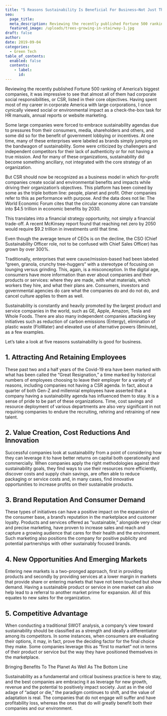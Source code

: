 ```yaml
---
title: "5 Reasons Sustainability Is Beneficial For Business—Not Just The Environment"
seo:
  page_title: 
  meta_description: Reviewing the recently published Fortune 500 ranking of America’s biggest companies, it was impressive to see that almost all of them had corporate social responsibilities, or CSR, listed in their core objectives.
  featured_image: /uploads/trees-growing-in-stairway-1.jpg
draft: false
author:
date: 2019-09-04
categories:
  - Green Tech
table_of_contents: 
  enabled: false
  contents:
    - label: 
      id: 
---
```


Reviewing the recently published Fortune 500 ranking of America’s biggest companies, it was impressive to see that almost all of them had corporate social responsibilities, or CSR, listed in their core objectives. Having spent most of my career in corporate America with large corporations, I once cynically viewed social or environmental impact as a check-the-box task for HR manuals, annual reports or website marketing.

Some large companies were forced to embrace sustainability agendas due to pressures from their consumers, media, shareholders and others, and some did so for the benefit of government lobbying or incentives. At one time, many of these enterprises were labeled as brands simply jumping on the bandwagon of sustainability. Some were criticized by challengers and independent competitors for their lack of authenticity or for not having a true mission. And for many of these organizations, sustainability did become something ancillary, not integrated with the core strategy of an organization.

But CSR should now be recognized as a business model in which for-profit companies create social and environmental benefits and impacts while driving their organization’s objectives. This platform has been coined by some as the triple bottom line: people, planet and profit. Other companies refer to this as performance with purpose. And the data does not lie: The World Economic Forum cites that the circular economy alone can translate into $4.5 trillion in economic benefits by 2030.

This translates into a financial strategy opportunity, not simply a financial trade-off. A recent McKinsey report found that reaching net zero by 2050 would require $9.2 trillion in investments until that time.

Even though the average tenure of CEOs is on the decline, the CSO (Chief Sustainability Officer role, not to be confused with Chief Sales Officer) has grown by over 300%.

Traditionally, enterprises that were cause/mission-based had been labeled “green, granola, crunchy tree-huggers” with a stereotype of focusing on lounging versus grinding. This, again, is a misconception. In the digital age, consumers have more information than ever about companies and their products or services: where they are made, with what materials, which workers they hire, and what their plans are. Consumers, investors and governmental agencies do care what the companies do and do not do, and cancel culture applies to them as well.

Sustainability is constantly and heavily promoted by the largest product and service companies in the world, such as GE, Apple, Amazon, Tesla and Whole Foods. There are also many independent companies attacking key initiatives such as reduction of carbon emissions (Entergy), elimination of plastic waste (FloWater) and elevated use of alternative powers (8minute), as a few examples.

Let’s take a look at five reasons sustainability is good for business.

## 1. Attracting And Retaining Employees

These past two and a half years of the Covid-19 era have been marked with what has been called the “Great Resignation,” a time marked by historical numbers of employees choosing to leave their employer for a variety of reasons, including companies not having a CSR agenda. In fact, about a quarter of both Gen-Z and millennial employees have asserted that a company having a sustainability agenda has influenced them to stay. It is a sense of pride to be part of these organizations. Time, cost savings and resource deployment of various departments are also very significant in not requiring companies to endure the recruiting, rehiring and retraining of new talent.

## 2. Value Creation, Cost Reductions And Innovation

Successful companies look at sustainability from a point of considering how they can leverage it to have better returns on capital both operationally and commercially. When companies apply the right methodologies against their sustainability goals, they find ways to use their resources more efficiently, discover costs and supply chain savings, are often able to reduce packaging or service costs and, in many cases, find innovative opportunities to increase profits on their sustainable products.

## 3. Brand Reputation And Consumer Demand

These types of initiatives can have a positive impact on the expansion of the consumer base, a brand’s reputation in the marketplace and customer loyalty. Products and services offered as “sustainable,” alongside very clear and precise marketing, have proven to increase sales and reach and capture a growing audience that cares for their health and the environment. Such marketing also positions the company for positive publicity and potential partnerships with other sustainably focused brands.

## 4. New Opportunities And Emerging Markets

Entering new markets is a two-pronged approach, first in providing products and secondly by providing services at a lower margin in markets that provide share or entering markets that have not been touched but show demand. Having a sustainable product or service in one market can also help lead to a referral to another market prime for expansion. All of this equates to new sales for the organization.

## 5. Competitive Advantage

When conducting a traditional SWOT analysis, a company’s view toward sustainability should be classified as a strength and ideally a differentiator among its competitors. In some instances, when consumers are evaluating their options, it may, in fact, prove the deciding factor for the final choice they make. Some companies leverage this as “first to market” not in terms of their product or service but the way they have positioned themselves in the marketplace.

Bringing Benefits To The Planet As Well As The Bottom Line

Sustainability as a fundamental and critical business practice is here to stay, and the best companies are embracing it as leverage for new growth, revenue and the potential to positively impact society. Just as in the old adage of “adapt or die,” the paradigm continues to shift, and the value of adaptation is real. The companies that do not engage will suffer and have profitability loss, whereas the ones that do will greatly benefit both their companies and our environment.